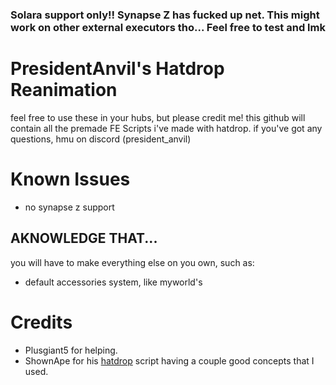 ### Solara support only!! Synapse Z has fucked up net. This might work on other external executors tho... Feel free to test and lmk

# PresidentAnvil's Hatdrop Reanimation
feel free to use these in your hubs, but please credit me! this github will contain all the premade FE Scripts i've made with hatdrop. if you've got any questions, hmu on discord (president_anvil)

# Known Issues
* no synapse z support

## AKNOWLEDGE THAT...
you will have to make everything else on you own, such as:
* default accessories system, like myworld's

# Credits
* Plusgiant5 for helping.
* ShownApe for his [hatdrop](https://github.com/ShownApe/hatdrop) script having a couple good concepts that I used.
